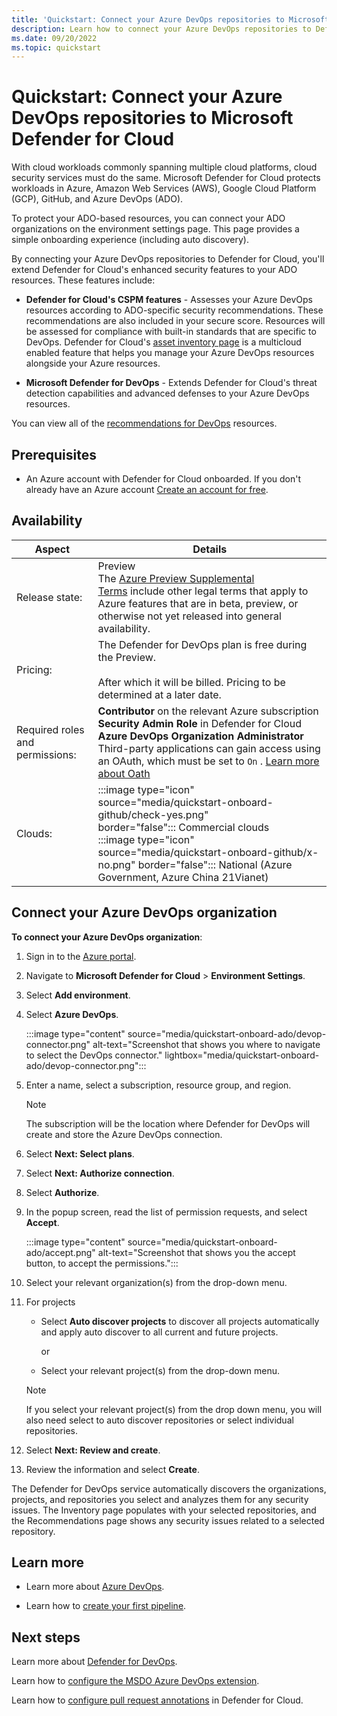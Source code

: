 ```yaml
---
title: 'Quickstart: Connect your Azure DevOps repositories to Microsoft Defender for Cloud'
description: Learn how to connect your Azure DevOps repositories to Defender for Cloud.
ms.date: 09/20/2022
ms.topic: quickstart
---
```


# Quickstart: Connect your Azure DevOps repositories to Microsoft Defender for Cloud

With cloud workloads commonly spanning multiple cloud platforms, cloud security services must do the same. Microsoft Defender for Cloud protects workloads in Azure, Amazon Web Services (AWS), Google Cloud Platform (GCP), GitHub, and Azure DevOps (ADO).

To protect your ADO-based resources, you can connect your ADO organizations on the environment settings page. This page provides a simple onboarding experience (including auto discovery). 

By connecting your Azure DevOps repositories to Defender for Cloud, you'll extend Defender for Cloud's enhanced security features to your ADO resources. These features include:

- **Defender for Cloud's CSPM features** - Assesses your Azure DevOps resources according to ADO-specific security recommendations. These recommendations are also included in your secure score. Resources will be assessed for compliance with built-in standards that are specific to DevOps. Defender for Cloud's [asset inventory page](asset-inventory.md) is a multicloud enabled feature that helps you manage your Azure DevOps resources alongside your Azure resources.

- **Microsoft Defender for DevOps** - Extends Defender for Cloud's threat detection capabilities and advanced defenses to your Azure DevOps resources.


You can view all of the [recommendations for DevOps](recommendations-reference.md) resources.

## Prerequisites

- An Azure account with Defender for Cloud onboarded. If you don't already have an Azure account [Create an account for free](https://azure.microsoft.com/free/?WT.mc_id=A261C142F).

## Availability

| Aspect | Details |
|--|--|
| Release state: | Preview <br> The [Azure Preview Supplemental Terms](https://azure.microsoft.com/support/legal/preview-supplemental-terms/) include other legal terms that apply to Azure features that are in beta, preview, or otherwise not yet released into general availability. |
| Pricing: | The Defender for DevOps plan is free during the Preview. <br><br> After which it will be billed. Pricing to be determined at a later date. |
| Required roles and permissions: | **Contributor** on the relevant Azure subscription <br> **Security Admin Role** in Defender for Cloud <br> **Azure DevOps Organization Administrator**  <br> Third-party applications can gain access using an OAuth, which must be set to `On` . [Learn more about Oath](/azure/devops/organizations/accounts/change-application-access-policies?view=azure-devops)|
| Clouds: | :::image type="icon" source="media/quickstart-onboard-github/check-yes.png" border="false"::: Commercial clouds <br> :::image type="icon" source="media/quickstart-onboard-github/x-no.png" border="false"::: National (Azure Government, Azure China 21Vianet) |

## Connect your Azure DevOps organization

**To connect your Azure DevOps organization**:

1. Sign in to the [Azure portal](https://portal.azure.com/).

1. Navigate to **Microsoft Defender for Cloud** > **Environment Settings**.

1. Select **Add environment**.

1. Select **Azure DevOps**.

    :::image type="content" source="media/quickstart-onboard-ado/devop-connector.png" alt-text="Screenshot that shows you where to navigate to select the DevOps connector." lightbox="media/quickstart-onboard-ado/devop-connector.png":::

1. Enter a name, select a subscription, resource group, and region.

    > [!NOTE] 
    > The subscription will be the location where Defender for DevOps will create and store the Azure DevOps connection.

1. Select **Next: Select plans**.

1. Select **Next: Authorize connection**.

1. Select **Authorize**.

1. In the popup screen, read the list of permission requests, and select **Accept**.

    :::image type="content" source="media/quickstart-onboard-ado/accept.png" alt-text="Screenshot that shows you the accept button, to accept the permissions.":::

1. Select your relevant organization(s) from the drop-down menu.

1. For projects

    - Select **Auto discover projects** to discover all projects automatically and apply auto discover to all current and future projects.
    
      or

    - Select your relevant project(s) from the drop-down menu.
    
    > [!NOTE]
    > If you select your relevant project(s) from the drop down menu, you will also need select to auto discover repositories or select individual repositories.

1. Select **Next: Review and create**.

1. Review the information and select **Create**.

The Defender for DevOps service automatically discovers the organizations, projects, and repositories you select and analyzes them for any security issues. The Inventory page populates with your selected repositories, and the Recommendations page shows any security issues related to a selected repository.

## Learn more

- Learn more about [Azure DevOps](https://learn.microsoft.com/azure/devops/?view=azure-devops).

- Learn how to [create your first pipeline](https://learn.microsoft.com/azure/devops/pipelines/create-first-pipeline?view=azure-devops&tabs=java%2Ctfs-2018-2%2Cbrowser).

## Next steps
Learn more about [Defender for DevOps](defender-for-devops-introduction.md).

Learn how to [configure the MSDO Azure DevOps extension](msdo-azure-devops-extension.md).

Learn how to [configure pull request annotations](tutorial-enable-pr-annotations.md) in Defender for Cloud.
